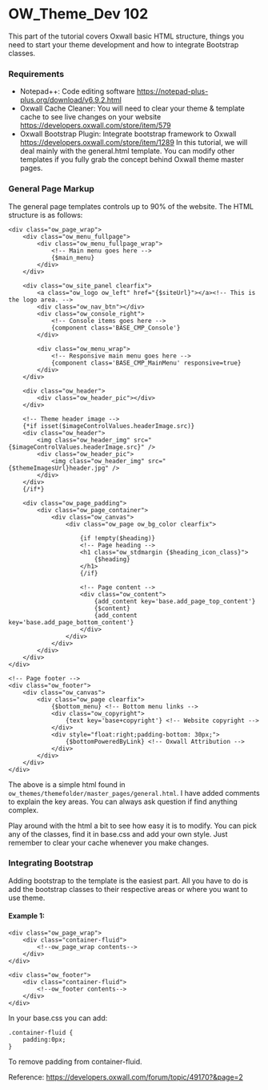 # OW_Theme_Dev 102

This part of the tutorial covers Oxwall basic HTML structure, things you need to start your theme development and how to integrate Bootstrap classes.

### Requirements
- Notepad++: Code editing software <https://notepad-plus-plus.org/download/v6.9.2.html>
- Oxwall Cache Cleaner: You will need to clear your theme & template cache to see live changes on your website <https://developers.oxwall.com/store/item/579>
- Oxwall Bootstrap Plugin: Integrate bootstrap framework to Oxwall <https://developers.oxwall.com/store/item/1289>
In this tutorial, we will deal mainly with the general.html template. You can modify other templates if you fully grab the concept behind Oxwall theme master pages.

### General Page Markup 
The general page templates controls up to 90% of the website. The HTML structure is as follows:

```
<div class="ow_page_wrap">
    <div class="ow_menu_fullpage">
        <div class="ow_menu_fullpage_wrap">
            <!-- Main menu goes here -->
            {$main_menu}
        </div>
    </div>

    <div class="ow_site_panel clearfix">
        <a class="ow_logo ow_left" href="{$siteUrl}"></a><!-- This is the logo area. -->
        <div class="ow_nav_btn"></div>
        <div class="ow_console_right">
            <!-- Console items goes here -->
            {component class='BASE_CMP_Console'}
        </div>

        <div class="ow_menu_wrap">
            <!-- Responsive main menu goes here -->
            {component class='BASE_CMP_MainMenu' responsive=true}
        </div>
    </div>

    <div class="ow_header">
        <div class="ow_header_pic"></div>
    </div>

    <!-- Theme header image -->
    {*if isset($imageControlValues.headerImage.src)}
    <div class="ow_header">
        <img class="ow_header_img" src="{$imageControlValues.headerImage.src}" />
        <div class="ow_header_pic">
            <img class="ow_header_img" src="{$themeImagesUrl}header.jpg" />
        </div>
    </div>
    {/if*}

    <div class="ow_page_padding">
        <div class="ow_page_container">
            <div class="ow_canvas">
                <div class="ow_page ow_bg_color clearfix">

                    {if !empty($heading)}
                    <!-- Page heading -->
                    <h1 class="ow_stdmargin {$heading_icon_class}">
                        {$heading}
                    </h1>
                    {/if}

                    <!-- Page content -->
                    <div class="ow_content">
                        {add_content key='base.add_page_top_content'}
                        {$content}
                        {add_content key='base.add_page_bottom_content'}
                    </div>
                </div>
            </div>
        </div>
    </div>
</div>

<!-- Page footer -->
<div class="ow_footer">
    <div class="ow_canvas">
        <div class="ow_page clearfix">
            {$bottom_menu} <!-- Bottom menu links -->
            <div class="ow_copyright">
                {text key='base+copyright'} <!-- Website copyright -->
            </div>
            <div style="float:right;padding-bottom: 30px;">
                {$bottomPoweredByLink} <!-- Oxwall Attribution -->
            </div>
        </div>
    </div>
</div>
```

The above is a simple html found in `ow_themes/themefolder/master_pages/general.html`. I have added comments to explain the key areas. You can always ask question if find anything complex.

Play around with the html a bit to see how easy it is to modify. You can pick any of the classes, find it in base.css and add your own style. Just remember to clear your cache whenever you make changes.

### Integrating Bootstrap

Adding bootstrap to the template is the easiest part. All you have to do is add the bootstrap classes to their respective areas or where you want to use theme.

#### Example 1:
```
<div class="ow_page_wrap">
    <div class="container-fluid">
        <!--ow_page_wrap contents-->
    </div>
</div>

<div class="ow_footer">
    <div class="container-fluid">
        <!--ow_footer contents-->
    </div>
</div>
```

In your base.css you can add:
```
.container-fluid {
    padding:0px;
}
```

To remove padding from container-fluid.


Reference: <https://developers.oxwall.com/forum/topic/49170?&page=2>